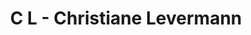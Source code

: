 ---
title: "C L - Christiane Levermann"
url: /luebbecke/c-l-christiane-levermann/
shop: Kleidung
---